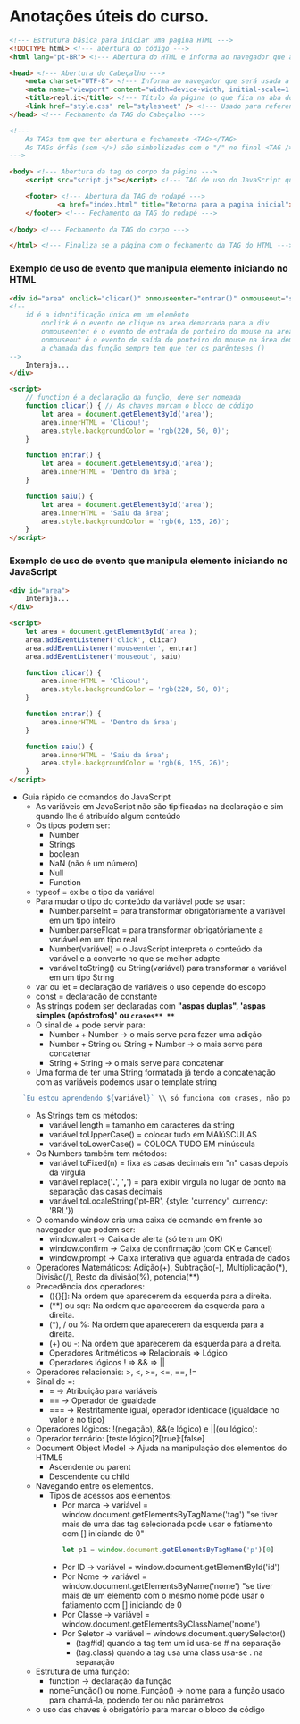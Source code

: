 # Anotações úteis do curso.

~~~HTML
<!--- Estrutura básica para iniciar uma pagina HTML --->
<!DOCTYPE html> <!--- abertura do código --->
<html lang="pt-BR"> <!--- Abertura do HTML e informa ao navegador que a linguagem usada é o português do Brasil --->

<head> <!--- Abertura do Cabeçalho --->
	<meta charset="UTF-8"> <!--- Informa ao navegador que será usada a acentuação do português Brasil --->
	<meta name="viewport" content="width=device-width, initial-scale=1.0">
	<title>repl.it</title> <!--- Título da página (o que fica na aba do navegador--->
	<link href="style.css" rel="stylesheet" /> <!--- Usado para referenciar onde está o arquivo css de estilo da pagina --->
</head> <!--- Fechamento da TAG do Cabeçalho --->

<!---
	As TAGs tem que ter abertura e fechamento <TAG></TAG>
	As TAGs órfãs (sem </>) são simbolizadas com o "/" no final <TAG />
--->

<body> <!--- Abertura da tag do corpo da página --->
	<script src="script.js"></script> <!--- TAG de uso do JavaScript quando é usado arquivo externo --->

	<footer> <!--- Abertura da TAG de rodapé --->
			<a href="index.html" title="Retorna para a pagina inicial">Inicio</a> <!--- Usado para criar um link para outra pagina --->
	</footer> <!--- Fechamento da TAG do rodapé --->
	
</body> <!--- Fechamento da TAG do corpo --->

</html> <!--- Finaliza se a página com o fechamento da TAG do HTML --->
~~~

### Exemplo de uso de evento que manipula elemento iniciando no HTML
~~~HTML
<div id="area" onclick="clicar()" onmouseenter="entrar()" onmouseout="saiu()">
<!--
	id é a identificação única em um elemênto
		onclick é o evento de clique na area demarcada para a div
		onmouseenter é o evento de entrada do ponteiro do mouse na area demarcada da div
		onmouseout é o evento de saída do ponteiro do mouse na área demarcada da div
		a chamada das função sempre tem que ter os parênteses ()
-->
	Interaja...
</div>

<script>
	// function é a declaração da função, deve ser nomeada
	function clicar() { // As chaves marcam o bloco de código
		let area = document.getElementById('area');
		area.innerHTML = 'Clicou!';
		area.style.backgroundColor = 'rgb(220, 50, 0)';
	}

	function entrar() {
		let area = document.getElementById('area');
		area.innerHTML = 'Dentro da área';
	}

	function saiu() {
		let area = document.getElementById('area');
		area.innerHTML = 'Saiu da área';
		area.style.backgroundColor = 'rgb(6, 155, 26)';
	}
</script>
~~~

### Exemplo de uso de evento que manipula elemento iniciando no JavaScript
~~~HTML
<div id="area">
	Interaja...
</div>

<script>
	let area = document.getElementById('area');
	area.addEventListener('click', clicar)
	area.addEventListener('mouseenter', entrar)
	area.addEventListener('mouseout', saiu)

	function clicar() {
		area.innerHTML = 'Clicou!';
		area.style.backgroundColor = 'rgb(220, 50, 0)';
	}

	function entrar() {
		area.innerHTML = 'Dentro da área';
	}

	function saiu() {
		area.innerHTML = 'Saiu da área';
		area.style.backgroundColor = 'rgb(6, 155, 26)';
	}
</script>
~~~

* Guia rápido de comandos do JavaScript
	* As variáveis em JavaScript não são tipificadas na declaração e sim quando lhe é atribuído algum conteúdo
	* Os tipos podem ser:
		* Number
		* Strings
		* boolean
		* NaN (não é um número)
		* Null
		* Function
	* typeof = exibe o tipo da variável
	* Para mudar o tipo do conteúdo da variável pode se usar:
		* Number.parseInt = para transformar obrigatóriamente a variável em um tipo inteiro
		* Number.parseFloat = para transformar obrigatóriamente a variável em um tipo real
		* Number(variável) = o JavaScript interpreta o conteúdo da variável e a converte no que se melhor adapte
		* variável.toString() ou String(variável) para transformar a variável em um tipo String
	* var ou let = declaração de variáveis o uso depende do escopo
	* const = declaração de constante
	* As strings podem ser declaradas com **"aspas duplas", 'aspas simples (apóstrofos)' ou `crases** **`**
	* O sinal de + pode servir para:
		* Number + Number -> o mais serve para fazer uma adição
		* Number + String ou String + Number -> o mais serve para concatenar
		* String + String -> o mais serve para concatenar
	* Uma forma de ter uma String formatada já tendo a concatenação com as variáveis podemos usar o template string
	~~~JavaScript
	`Eu estou aprendendo ${variável}` \\ só funciona com crases, não pode usar aspas nem simples nem duplas
	~~~
	* As Strings tem os métodos:
		* variável.length = tamanho em caracteres da string
		* variável.toUpperCase() = colocar tudo em MAIúSCULAS
		* variável.toLowerCase() = COLOCA TUDO EM minúscula
	* Os Numbers também tem métodos:
		* variável.toFixed(n) = fixa as casas decimais em "n" casas depois da virgula
		* variável.replace('**.**', '**,**') = para exibir virgula no lugar de ponto na separação das casas decimais
		* variável.toLocaleString('pt-BR', {style: 'currency', currency: 'BRL'})
	* O comando window cria uma caixa de comando em frente ao navegador que podem ser:
		* window.alert -> Caixa de alerta (só tem um OK)
		* window.confirm -> Caixa de confirmação (com OK e Cancel)
		* window.prompt -> Caixa interativa que aguarda entrada de dados
	* Operadores Matemáticos: Adição(+), Subtração(-), Multiplicação(*), Divisão(/), Resto da divisão(%), potencia(**)
	* Precedência dos operadores:
		* (){}[]: Na ordem que aparecerem da esquerda para a direita.
		* (**) ou sqr: Na ordem que aparecerem da esquerda para a direita.
		* (*), / ou %: Na ordem que aparecerem da esquerda para a direita.
		* (+) ou -: Na ordem que aparecerem da esquerda para a direita.
		* Operadores Aritméticos => Relacionais => Lógico
		* Operadores lógicos ! => && => ||
	* Operadores relacionais: >, <, >=, <=, ==, !=
	* Sinal de =:
		* = -> Atribuição para variáveis
		* == -> Operador de igualdade
		* === -> Restritamente igual,  operador identidade (igualdade no valor e no tipo)
	* Operadores lógicos: !(negação), &&(e lógico) e ||(ou lógico):
	* Operador ternário: [teste lógico]?[true]:[false]
	* Document Object Model -> Ajuda na manipulação dos elementos do HTML5
		* Ascendente ou parent
		* Descendente ou child
	* Navegando entre os elementos.
		* Tipos de acessos aos elementos:
			* Por marca -> variável = window.document.getElementsByTagName('tag') "se tiver mais de uma das tag
			selecionada pode usar o fatiamento com [] iniciando de 0"
				~~~JavaScript
				let p1 = window.document.getElementsByTagName('p')[0]
				~~~
			* Por ID -> variável = window.document.getElementById('id')
			* Por Nome -> variável = window.document.getElementsByName('nome') "se tiver mais de um elemento com o mesmo
			nome pode usar o fatiamento com [] iniciando de 0
			* Por Classe -> variável = window.document.getElementsByClassName('nome')
			* Por Seletor -> variável = windows.document.querySelector()
				* (tag#id) quando a tag tem um id usa-se # na separação
				* (tag.class) quando a tag usa uma class usa-se . na separação
	* Estrutura de uma função:
		* function -> declaração da função
		* nomeFunção() ou nome_Função() -> nome para a função usado para chamá-la, podendo ter ou não parâmetros
    * o uso das chaves é obrigatório para marcar o bloco de código
